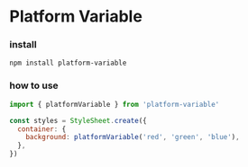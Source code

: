 # Platform Variable
### install
```npm install platform-variable```
### how to use
```js
import { platformVariable } from 'platform-variable'

const styles = StyleSheet.create({
  container: {
    background: platformVariable('red', 'green', 'blue'),
  },
})
```